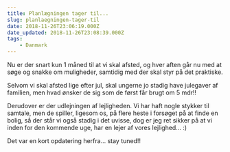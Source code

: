 ```yaml
---
title: Planlægningen tager til...
slug: planlaegningen-tager-til
date: 2018-11-26T23:06:19.000Z
date_updated: 2018-11-26T23:08:39.000Z
tags: 
    - Danmark
---
```


Nu er der snart kun 1 måned til at vi skal afsted, og hver aften går nu med at søge og snakke om muligheder, samtidig med der skal styr på det praktiske.

Selvom vi skal afsted lige efter jul, skal ungerne jo stadig have julegaver af familien, men hvad ønsker de sig som de først får brugt om 5 mdr!!

Derudover er der udlejningen af lejligheden. Vi har haft nogle stykker til samtale, men de spiller, ligesom os, på flere heste i forsøget på at finde en bolig, så der står vi også stadig i det uvisse, dog er jeg ret sikker på at vi inden for den kommende uge, har en lejer af vores lejlighed... :)

Det var en kort opdatering herfra... stay tuned!!
